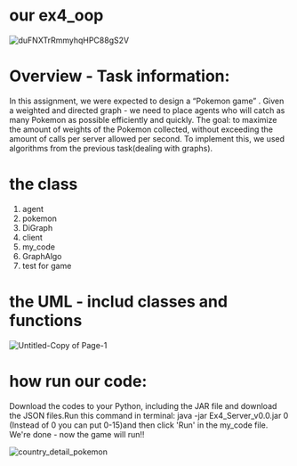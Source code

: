 #  our ex4_oop


![duFNXTrRmmyhqHPC88gS2V](https://user-images.githubusercontent.com/93703549/148675134-ea5492d1-4c25-44ea-9e1c-bdb17cbc93af.jpg)



# Overview - Task information:
In this assignment, we were expected to design a “Pokemon game” .
Given a weighted and directed graph - we need to place agents who will catch as many Pokemon as possible efficiently and quickly.
The goal: to maximize the amount of weights of the Pokemon collected, without exceeding the amount of calls per server allowed per second. To implement this, we used algorithms from the previous task(dealing with graphs).

# the class
1) agent
2) pokemon
3) DiGraph
4) client
5) my_code
6) GraphAlgo
7) test for game

# the UML -  includ classes and functions


![Untitled-Copy of Page-1](https://user-images.githubusercontent.com/93703549/148680217-70dc5464-9871-41b9-8d33-ace4960e18fa.png)




# how run our code:
Download the codes to your Python, including the JAR file and download the JSON files.Run this command in terminal: java -jar Ex4_Server_v0.0.jar 0 (Instead of 0 you can put 
0-15)and then click 'Run' in the my_code file. We're done - now the game will run!!



![country_detail_pokemon](https://user-images.githubusercontent.com/93703549/148680690-f307f406-9583-4083-ba98-e6d034d4f619.png)




